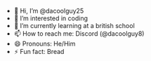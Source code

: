 - 👋 Hi, I’m @dacoolguy25
- 👀 I’m interested in coding
- 🌱 I’m currently learning at a british school
- 📫 How to reach me: Discord (@dacoolguy8)
- 😄 Pronouns: He/Him
- ⚡ Fun fact: Bread

<!---
dacoolguy25/dacoolguy25 is a ✨ special ✨ repository because its `README.md` (this file) appears on your GitHub profile.
You can click the Preview link to take a look at your changes.
--->
